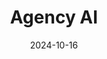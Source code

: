 ---  
layout: startup_page  
title: "Agency AI"  
id: "agency.inc"  
permalink: "/agencyaiagency.inc10162024/"  
website: "https://agency.inc"  
funding_round: "Seed"  
funding_amount: "$12M"  
investors: "Sequoia, HubSpot Ventures"  
about: "Agency AI is an AI-powered startup automating tasks for customer success managers (CSMs) in B2B software companies. It leverages AI to personalize customer support, handle scheduling, follow-ups, and more, freeing up CSMs' time and improving efficiency. The platform uses data from emails, CRMs, and chats to anticipate customer needs."  
markets: "AI, SaaS, Customer Success, Artificial Intelligence (AI), Data Management, Generative AI"  
hq: "Boston, Massachusetts, United States"  
founded_year: ""  
linkedin: "https://www.linkedin.com/company/agency-inc"  
twitter: ""  
instagram: ""  
facebook: ""  
crunchbase: ""  
pitchbook: ""  

date_display: "16-Oct-2024"  
date: "2024-10-16"

# SEO Optimization  
meta_title: "Agency AI - Seed Funding ($12M)"  
meta_description: "Agency AI, Agency AI is an AI-powered startup automating tasks for customer success managers (CSMs) in B2B software companies. It leverages AI to personalize cus..."  
meta_keywords: "Agency AI, AI, SaaS, Customer Success, Artificial Intelligence (AI), Data Management, Generative AI, Seed funding"  
canonical_url: "https://startup.projectstartups.com/agencyaiagency.inc10162024/"  
---